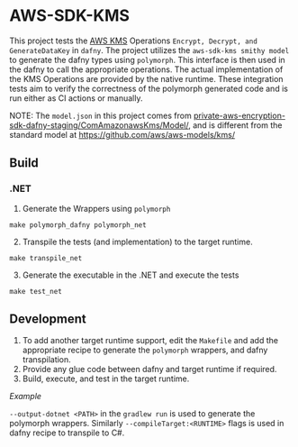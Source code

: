 # AWS-SDK-KMS

This project tests the [AWS KMS](https://aws.amazon.com/kms/) Operations `Encrypt, Decrypt, and GenerateDataKey` in `dafny`. The project utilizes the `aws-sdk-kms smithy model` to generate the dafny types using `polymorph`. This interface is then used in the dafny to call the appropriate operations. The actual implementation of the KMS Operations are provided by the native runtime. These integration tests aim to verify the correctness of the polymorph generated code and is run either as CI actions or manually.

NOTE: The `model.json` in this project comes from [private-aws-encryption-sdk-dafny-staging/ComAmazonawsKms/Model/](https://github.com/aws/private-aws-encryption-sdk-dafny-staging/tree/v4-seperate-modules/ComAmazonawsKms/Model), and is different from the standard model at https://github.com/aws/aws-models/kms/

## Build
### .NET
1. Generate the Wrappers using `polymorph`
```
make polymorph_dafny polymorph_net
```

2. Transpile the tests (and implementation) to the target runtime.
```
make transpile_net
```

3. Generate the executable in the .NET and execute the tests
```
make test_net
```

## Development
1. To add another target runtime support, edit the `Makefile` and add the appropriate recipe to generate the `polymorph` wrappers, and dafny transpilation.
2. Provide any glue code between dafny and target runtime if required.
3. Build, execute, and test in the target runtime.

*Example*

`--output-dotnet <PATH>` in the `gradlew run` is used to generate the polymorph wrappers. Similarly `--compileTarget:<RUNTIME>` flags is used in dafny recipe to transpile to C#.